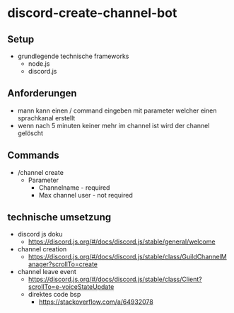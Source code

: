 # discord-create-channel-bot

## Setup
- grundlegende technische frameworks
    - node.js
    - discord.js


## Anforderungen
- mann kann einen / command eingeben mit parameter welcher einen sprachkanal erstellt
- wenn nach 5 minuten keiner mehr im channel ist wird der channel gelöscht

## Commands
- /channel create
    - Parameter
        - Channelname  -  required
        - Max channel user  -  not required

## technische umsetzung
- discord js doku
    - https://discord.js.org/#/docs/discord.js/stable/general/welcome  
- channel creation
    - https://discord.js.org/#/docs/discord.js/stable/class/GuildChannelManager?scrollTo=create
- channel leave event
    - https://discord.js.org/#/docs/discord.js/stable/class/Client?scrollTo=e-voiceStateUpdate
    - direktes code bsp
        - https://stackoverflow.com/a/64932078   
